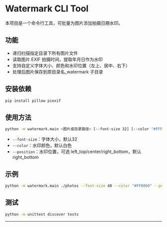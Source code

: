 # Watermark CLI Tool

本项目是一个命令行工具，可批量为图片添加拍摄日期水印。

## 功能
- 递归扫描指定目录下所有图片文件
- 读取图片 EXIF 拍摄时间，提取年月日作为水印
- 支持自定义字体大小、颜色和水印位置（左上、居中、右下）
- 处理后图片保存到原目录名_watermark 子目录

## 安装依赖
```bash
pip install pillow piexif
```

## 使用方法
```bash
python -m watermark.main <图片或目录路径> [--font-size 32] [--color "#FFFFFF"] [--position right_bottom]
```

- `--font-size`：字体大小，默认32
- `--color`：水印颜色，默认白色
- `--position`：水印位置，可选 left_top/center/right_bottom，默认 right_bottom

## 示例
```bash
python -m watermark.main ./photos --font-size 40 --color "#FF0000" --position center
```

## 测试
```bash
python -m unittest discover tests
```

---

